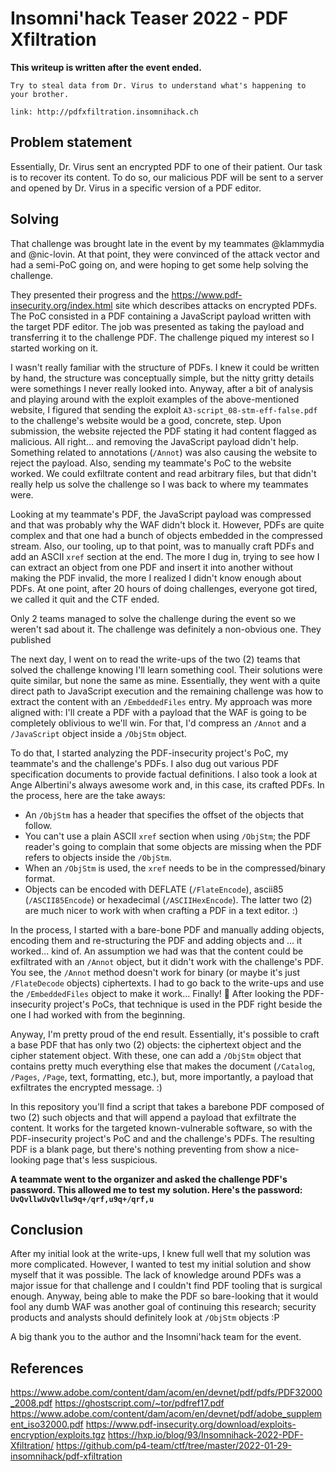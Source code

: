 # Insomni'hack Teaser 2022 - PDF Xfiltration

**This writeup is written after the event ended.**

```
Try to steal data from Dr. Virus to understand what's happening to your brother.

link: http://pdfxfiltration.insomnihack.ch
```

## Problem statement

Essentially, Dr. Virus sent an encrypted PDF to one of their patient. Our task
is to recover its content. To do so, our malicious PDF will be sent to a server
and opened by Dr. Virus in a specific version of a PDF editor.


## Solving

That challenge was brought late in the event by my teammates @klammydia and
@nic-lovin. At that point, they were convinced of the attack vector and had
a semi-PoC going on, and were hoping to get some help solving the challenge.

They presented their progress and the https://www.pdf-insecurity.org/index.html
site which describes attacks on encrypted PDFs. The PoC consisted in a PDF
containing a JavaScript payload written with the target PDF editor. The job
was presented as taking the payload and transferring it to the challenge PDF.
The challenge piqued my interest so I started working on it.

I wasn't really familiar with the structure of PDFs. I knew it could be written
by hand, the structure was conceptually simple, but the nitty gritty details
were somethings I never really looked into. Anyway, after a bit of analysis and
playing around with the exploit examples of the above-mentioned website, I
figured that sending the exploit `A3-script_08-stm-eff-false.pdf` to the
challenge's website would be a good, concrete, step. Upon submission, the
website rejected the PDF stating it had content flagged as malicious. All
right... and removing the JavaScript payload didn't help. Something related
to annotations (`/Annot`) was also causing the website to reject the payload.
Also, sending my teammate's PoC to the website worked. We could exfiltrate
content and read arbitrary files, but that didn't really help us solve the
challenge so I was back to where my teammates were.

Looking at my teammate's PDF, the JavaScript payload was compressed and that
was probably why the WAF didn't block it. However, PDFs are quite complex and
that one had a bunch of objects embedded in the compressed stream. Also,
our tooling, up to that point, was to manually craft PDFs and add an ASCII
`xref` section at the end. The more I dug in, trying to see how I can extract
an object from one PDF and insert it into another without making the PDF
invalid, the more I realized I didn't know enough about PDFs. At one point,
after 20 hours of doing challenges, everyone got tired, we called it quit and
the CTF ended.

Only 2 teams managed to solve the challenge during the event so we weren't
sad about it. The challenge was definitely a non-obvious one. They published


The next day, I went on to read the write-ups of the two (2) teams that solved
the challenge knowing I'll learn something cool. Their solutions were quite
similar, but none the same as mine. Essentially, they went with a quite
direct path to JavaScript execution and the remaining challenge was how to
extract the content with an `/EmbeddedFiles` entry. My approach was more
aligned with: I'll create a PDF with a payload that the WAF is going to be
completely oblivious to we'll win. For that, I'd compress an `/Annot` and
a `/JavaScript` object inside a `/ObjStm` object.

To do that, I started analyzing the PDF-insecurity project's PoC, my
teammate's and the challenge's PDFs. I also dug out various PDF
specification documents to provide factual definitions. I also took a look
at Ange Albertini's always awesome work and, in this case, its crafted PDFs.
In the process, here are the take aways:

- An `/ObjStm` has a header that specifies the offset of the objects that
  follow.
- You can't use a plain ASCII `xref` section when using `/ObjStm`; the
  PDF reader's going to complain that some objects are missing when the
  PDF refers to objects inside the `/ObjStm`.
- When an `/ObjStm` is used, the `xref` needs to be in the compressed/binary
  format.
- Objects can be encoded with DEFLATE (`/FlateEncode`),
  ascii85 (`/ASCII85Encode`) or hexadecimal (`/ASCIIHexEncode`). The latter
  two (2) are much nicer to work with when crafting a PDF in a text editor. :)

In the process, I started with a bare-bone PDF and manually adding objects,
encoding them and re-structuring the PDF and adding objects and ... it worked...
kind of. An assumption we had was that the content could be exfiltrated
with an `/Annot` object, but it didn't work with the challenge's PDF.
You see, the `/Annot` method doesn't work for binary (or maybe it's
just `/FlateDecode` objects) ciphertexts. I had to go back to the write-ups
and use the `/EmbeddedFiles` object to make it work... Finally! :tada:
After looking the PDF-insecurity project's PoCs, that technique is used
in the PDF right beside the one I had worked with from the beginning.

Anyway, I'm pretty proud of the end result. Essentially, it's possible to
craft a base PDF that has only two (2) objects: the ciphertext object and
the cipher statement object. With these, one can add a `/ObjStm` object
that contains pretty much everything else that makes the document (`/Catalog`,
`/Pages`, `/Page`, text, formatting, etc.), but, more importantly, a payload
that exfiltrates the encrypted message. :)

In this repository you'll find a script that takes a barebone PDF composed
of two (2) such objects and that will append a payload that exfiltrate
the content. It works for the targeted known-vulnerable software, so with
the PDF-insecurity project's PoC and and the challenge's PDFs. The resulting
PDF is a blank page, but there's nothing preventing from show a nice-looking
page that's less suspicious.

**A teammate went to the organizer and asked the challenge PDF's password.
This allowed me to test my solution. Here's the password: `UvQvllwUvQvllw9q+/qrf,u9q+/qrf,u`**


## Conclusion

After my initial look at the write-ups, I knew full well that my solution
was more complicated. However, I wanted to test my initial solution and
show myself that it was possible. The lack of knowledge around PDFs was a
major issue for that challenge and I couldn't find PDF tooling that is
surgical enough. Anyway, being able to make the PDF so bare-looking that
it would fool any dumb WAF was another goal of continuing this research;
security products and analysts should definitely look at `/ObjStm` objects
:P

A big thank you to the author and the Insomni'hack team for the event.


## References

https://www.adobe.com/content/dam/acom/en/devnet/pdf/pdfs/PDF32000_2008.pdf
https://ghostscript.com/~tor/pdfref17.pdf
https://www.adobe.com/content/dam/acom/en/devnet/pdf/adobe_supplement_iso32000.pdf
https://www.pdf-insecurity.org/download/exploits-encryption/exploits.tgz
https://hxp.io/blog/93/Insomnihack-2022-PDF-Xfiltration/
https://github.com/p4-team/ctf/tree/master/2022-01-29-insomnihack/pdf-xfiltration
